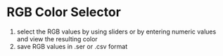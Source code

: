 # RGB Color Selector
 1. select the RGB values by using sliders or by entering numeric values and view the resulting color  
 2. save RGB values in .ser or .csv format
